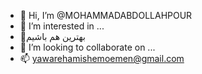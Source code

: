 - 👋 Hi, I’m @MOHAMMADABDOLLAHPOUR
- 👀 I’m interested in ...
- 🌹بهترین هم باشیم
- 💞️ I’m looking to collaborate on ...
- 📫 yawarehamishemoemen@gmail.com
<!---
MOHAMMADABDOLLAHPOUR/MOHAMMADABDOLLAHPOUR is a ✨ special ✨ repository because its `README.md` (this file) appears on your GitHub profile.
You can click the Preview link to take a look at your changes.

